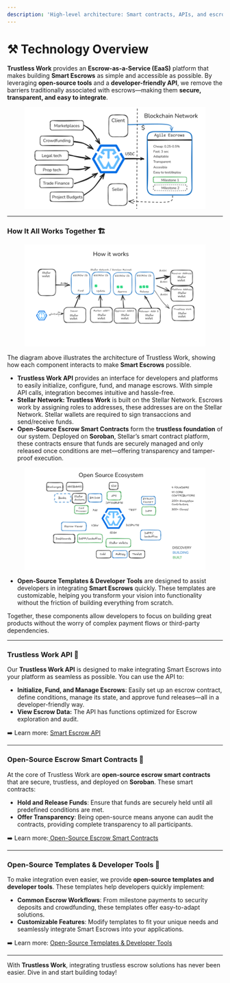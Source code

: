 ```yaml
---
description: 'High-level architecture: Smart contracts, APIs, and escrow workflows.'
---
```


# ⚒️ Technology Overview

**Trustless Work** provides an **Escrow-as-a-Service (EaaS)** platform that makes building **Smart Escrows** as simple and accessible as possible. By leveraging **open-source tools** and a **developer-friendly API**, we remove the barriers traditionally associated with escrows—making them **secure, transparent, and easy to integrate**.

<figure><img src="../.gitbook/assets/image (2).png" alt=""><figcaption></figcaption></figure>

***

### **How It All Works Together** 🏗️

<figure><img src="../.gitbook/assets/image (2) (1).png" alt=""><figcaption></figcaption></figure>

The diagram above illustrates the architecture of Trustless Work, showing how each component interacts to make **Smart Escrows** possible.

* **Trustless Work API** provides an interface for developers and platforms to easily initialize, configure, fund, and manage escrows. With simple API calls, integration becomes intuitive and hassle-free.
* **Stellar Network: Trustless Work** is built on the Stellar Network. Escrows work by assigning roles to addresses, these addresses are on the Stellar Network. Stellar wallets are required to sign transaccions and send/receive funds.&#x20;
* **Open-Source Escrow Smart Contracts** form the **trustless foundation** of our system. Deployed on **Soroban**, Stellar’s smart contract platform, these contracts ensure that funds are securely managed and only released once conditions are met—offering transparency and tamper-proof execution.



<figure><img src="../.gitbook/assets/image (1) (1).png" alt=""><figcaption></figcaption></figure>

* **Open-Source Templates & Developer Tools** are designed to assist developers in integrating **Smart Escrows** quickly. These templates are customizable, helping you transform your vision into functionality without the friction of building everything from scratch.

Together, these components allow developers to focus on building great products without the worry of complex payment flows or third-party dependencies.

***

### **Trustless Work API** 🔌

Our **Trustless Work API** is designed to make integrating Smart Escrows into your platform as seamless as possible. You can use the API to:

* **Initialize, Fund, and Manage Escrows**: Easily set up an escrow contract, define conditions, manage its state, and approve fund releases—all in a developer-friendly way.
* **View Escrow Data:** The API has functions optimized for Escrow exploration and audit.&#x20;

➡️ Learn more: [Smart Escrow API](smart-escrow-api.md)

***

### **Open-Source Escrow Smart Contracts** 🔗

At the core of Trustless Work are **open-source escrow smart contracts** that are secure, trustless, and deployed on **Soroban**. These smart contracts:

* **Hold and Release Funds**: Ensure that funds are securely held until all predefined conditions are met.
* **Offer Transparency**: Being open-source means anyone can audit the contracts, providing complete transparency to all participants.

➡️ Learn more:[ Open-Source Escrow Smart Contracts](open-source-escrow-smart-contracts.md)

***

### **Open-Source Templates & Developer Tools** 📂

To make integration even easier, we provide **open-source templates and developer tools**. These templates help developers quickly implement:

* **Common Escrow Workflows**: From milestone payments to security deposits and crowdfunding, these templates offer easy-to-adapt solutions.
* **Customizable Features**: Modify templates to fit your unique needs and seamlessly integrate Smart Escrows into your applications.

➡️ Learn more: [Open-Source Templates & Developer Tools](open-source-templates-and-developer-tools.md)

***

With **Trustless Work**, integrating trustless escrow solutions has never been easier. Dive in and start building today!
